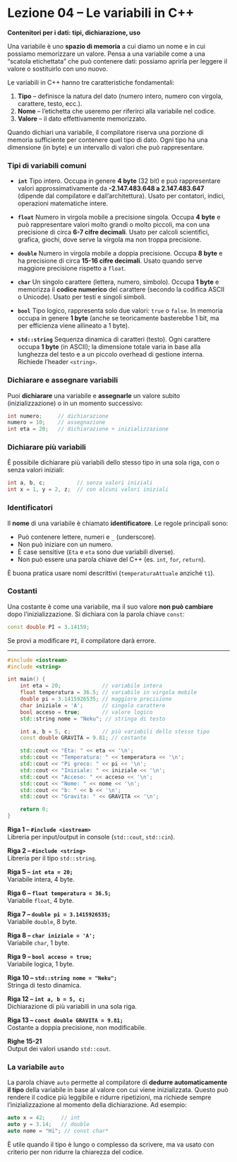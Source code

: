 # Lezione 04 – Le variabili in C++

**Contenitori per i dati: tipi, dichiarazione, uso**

Una variabile è uno **spazio di memoria** a cui diamo un nome e in cui possiamo memorizzare un valore.
Pensa a una variabile come a una “scatola etichettata” che può contenere dati: possiamo aprirla per leggere il valore o sostituirlo con uno nuovo.

Le variabili in C++ hanno tre caratteristiche fondamentali:

1. **Tipo** – definisce la natura del dato (numero intero, numero con virgola, carattere, testo, ecc.).
2. **Nome** – l’etichetta che useremo per riferirci alla variabile nel codice.
3. **Valore** – il dato effettivamente memorizzato.

Quando dichiari una variabile, il compilatore riserva una porzione di memoria sufficiente per contenere quel tipo di dato. Ogni tipo ha una dimensione (in byte) e un intervallo di valori che può rappresentare.

### Tipi di variabili comuni

* **`int`**
  Tipo intero. Occupa in genere **4 byte** (32 bit) e può rappresentare valori approssimativamente da **-2.147.483.648 a 2.147.483.647** (dipende dal compilatore e dall’architettura).
  Usato per contatori, indici, operazioni matematiche intere.

* **`float`**
  Numero in virgola mobile a precisione singola. Occupa **4 byte** e può rappresentare valori molto grandi o molto piccoli, ma con una precisione di circa **6-7 cifre decimali**.
  Usato per calcoli scientifici, grafica, giochi, dove serve la virgola ma non troppa precisione.

* **`double`**
  Numero in virgola mobile a doppia precisione. Occupa **8 byte** e ha precisione di circa **15-16 cifre decimali**.
  Usato quando serve maggiore precisione rispetto a `float`.

* **`char`**
  Un singolo carattere (lettera, numero, simbolo). Occupa **1 byte** e memorizza il **codice numerico** del carattere (secondo la codifica ASCII o Unicode).
  Usato per testi e singoli simboli.

* **`bool`**
  Tipo logico, rappresenta solo due valori: `true` o `false`. In memoria occupa in genere **1 byte** (anche se teoricamente basterebbe 1 bit, ma per efficienza viene allineato a 1 byte).

* **`std::string`**
  Sequenza dinamica di caratteri (testo). Ogni carattere occupa **1 byte** (in ASCII); la dimensione totale varia in base alla lunghezza del testo e a un piccolo overhead di gestione interna. Richiede l’header `<string>`.

### Dichiarare e assegnare variabili

Puoi **dichiarare** una variabile e **assegnarle** un valore subito (inizializzazione) o in un momento successivo:

```cpp
int numero;     // dichiarazione
numero = 10;    // assegnazione
int eta = 20;   // dichiarazione + inizializzazione
```

### Dichiarare più variabili

È possibile dichiarare più variabili dello stesso tipo in una sola riga, con o senza valori iniziali:

```cpp
int a, b, c;          // senza valori iniziali
int x = 1, y = 2, z;  // con alcuni valori iniziali
```

### Identificatori

Il **nome** di una variabile è chiamato **identificatore**.
Le regole principali sono:

* Può contenere lettere, numeri e `_` (underscore).
* Non può iniziare con un numero.
* È case sensitive (`Eta` e `eta` sono due variabili diverse).
* Non può essere una parola chiave del C++ (es. `int`, `for`, `return`).  
  
È buona pratica usare nomi descrittivi (`temperaturaAttuale` anziché `t1`).

### Costanti

Una costante è come una variabile, ma il suo valore **non può cambiare** dopo l’inizializzazione. Si dichiara con la parola chiave `const`:

```cpp
const double PI = 3.14159;
```

Se provi a modificare `PI`, il compilatore darà errore.

---

```cpp
#include <iostream>
#include <string>

int main() {
    int eta = 20;             // variabile intera
    float temperatura = 36.5; // variabile in virgola mobile
    double pi = 3.1415926535; // maggiore precisione
    char iniziale = 'A';      // singolo carattere
    bool acceso = true;       // valore logico
    std::string nome = "Neku"; // stringa di testo

    int a, b = 5, c;          // più variabili dello stesso tipo
    const double GRAVITA = 9.81; // costante

    std::cout << "Eta: " << eta << '\n';
    std::cout << "Temperatura: " << temperatura << '\n';
    std::cout << "Pi greco: " << pi << '\n';
    std::cout << "Iniziale: " << iniziale << '\n';
    std::cout << "Acceso: " << acceso << '\n';
    std::cout << "Nome: " << nome << '\n';
    std::cout << "b: " << b << '\n';
    std::cout << "Gravita: " << GRAVITA << '\n';

    return 0;
}
```

**Riga 1 – `#include <iostream>`**  
Libreria per input/output in console (`std::cout`, `std::cin`).

**Riga 2 – `#include <string>`**  
Libreria per il tipo `std::string`.

**Riga 5 – `int eta = 20;`**  
Variabile intera, 4 byte.

**Riga 6 – `float temperatura = 36.5;`**  
Variabile `float`, 4 byte.

**Riga 7 – `double pi = 3.1415926535;`**  
Variabile `double`, 8 byte.

**Riga 8 – `char iniziale = 'A';`**  
Variabile `char`, 1 byte.

**Riga 9 – `bool acceso = true;`**  
Variabile logica, 1 byte.

**Riga 10 – `std::string nome = "Neku";`**  
Stringa di testo dinamica.

**Riga 12 – `int a, b = 5, c;`**  
Dichiarazione di più variabili in una sola riga.

**Riga 13 – `const double GRAVITA = 9.81;`**  
Costante a doppia precisione, non modificabile.

**Righe 15-21**  
Output dei valori usando `std::cout`.


### La variabile `auto`
La parola chiave `auto` permette al compilatore di **dedurre automaticamente il tipo** della variabile in base al valore con cui viene inizializzata. Questo può rendere il codice più leggibile e ridurre ripetizioni, ma richiede sempre l’inizializzazione al momento della dichiarazione. Ad esempio:

```cpp
auto x = 42;     // int
auto y = 3.14;   // double
auto nome = "Hi"; // const char*
```

È utile quando il tipo è lungo o complesso da scrivere, ma va usato con criterio per non ridurre la chiarezza del codice.
